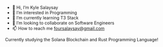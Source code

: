 - 👋 Hi, I’m Kyle Salaysay
- 👀 I’m interested in Programming
- 🌱 I’m currently learning T3 Stack
- 💞️ I’m looking to collaborate on Software Engineers
- 📫 How to reach me foursalaysay@gmail.com

Currently studying the Solana Blockchain and Rust Programming Language!

<!---
foursalaysay/foursalaysay is a ✨ special ✨ repository because its `README.md` (this file) appears on your GitHub profile.
You can click the Preview link to take a look at your changes.
--->
